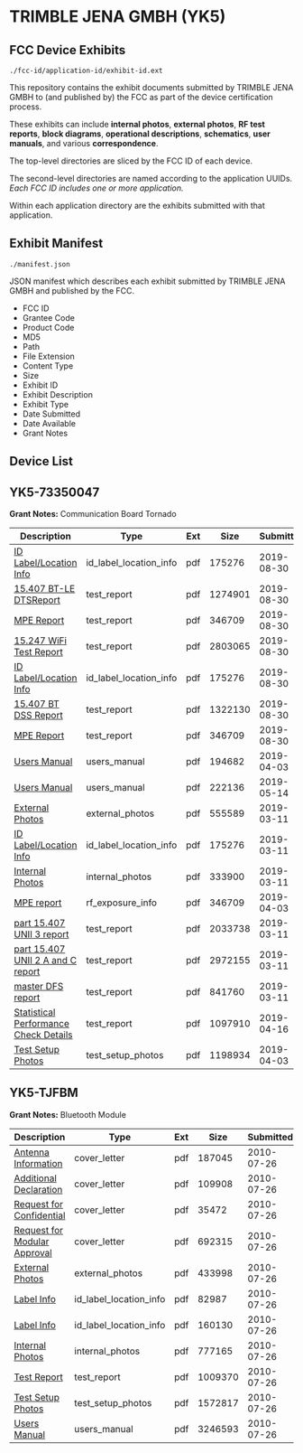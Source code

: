 # TRIMBLE JENA GMBH (YK5)
## FCC Device Exhibits

```
./fcc-id/application-id/exhibit-id.ext
```

This repository contains the exhibit documents submitted by TRIMBLE JENA GMBH to (and published by) the FCC as part of the device certification process.

These exhibits can include **internal photos**, **external photos**, **RF test reports**, **block diagrams**, **operational descriptions**, **schematics**, **user manuals**, and various **correspondence**.

The top-level directories are sliced by the FCC ID of each device.

The second-level directories are named according to the application UUIDs. *Each FCC ID includes one or more application.*

Within each application directory are the exhibits submitted with that application. 

## Exhibit Manifest

```
./manifest.json
```

JSON manifest which describes each exhibit submitted by TRIMBLE JENA GMBH and published by the FCC.

- FCC ID
- Grantee Code
- Product Code
- MD5
- Path
- File Extension
- Content Type
- Size
- Exhibit ID
- Exhibit Description
- Exhibit Type
- Date Submitted
- Date Available
- Grant Notes

## Device List
## YK5-73350047
**Grant Notes:** Communication Board Tornado

| Description | Type | Ext | Size | Submitted | Available |
| ----------- | ---- | --- | ---- | --------- | --------- |
| [ID Label/Location Info](YK5-73350047/256136522ef7c74c007c13478146103c/4196993.pdf) | id_label_location_info | pdf | 175276 | 2019-08-30 | 2019-08-30 |
| [15.407 BT-LE DTSReport](YK5-73350047/256136522ef7c74c007c13478146103c/4422206.pdf) | test_report | pdf | 1274901 | 2019-08-30 | 2019-08-30 |
| [MPE Report](YK5-73350047/256136522ef7c74c007c13478146103c/4225940.pdf) | test_report | pdf | 346709 | 2019-08-30 | 2019-08-30 |
| [15.247 WiFi Test Report](YK5-73350047/256136522ef7c74c007c13478146103c/4422221.pdf) | test_report | pdf | 2803065 | 2019-08-30 | 2019-08-30 |
| [ID Label/Location Info](YK5-73350047/93ec2b9a1be6a99f6b2d9dad5ddd4c73/4196993.pdf) | id_label_location_info | pdf | 175276 | 2019-08-30 | 2019-08-30 |
| [15.407 BT DSS Report](YK5-73350047/93ec2b9a1be6a99f6b2d9dad5ddd4c73/4422196.pdf) | test_report | pdf | 1322130 | 2019-08-30 | 2019-08-30 |
| [MPE Report](YK5-73350047/93ec2b9a1be6a99f6b2d9dad5ddd4c73/4225940.pdf) | test_report | pdf | 346709 | 2019-08-30 | 2019-08-30 |
| [Users Manual](YK5-73350047/b54f2573e3b6941461fdbd5427486382/4225864.pdf) | users_manual | pdf | 194682 | 2019-04-03 | 2020-02-04 |
| [Users Manual](YK5-73350047/b54f2573e3b6941461fdbd5427486382/4276666.pdf) | users_manual | pdf | 222136 | 2019-05-14 | 2020-02-04 |
| [External Photos](YK5-73350047/b54f2573e3b6941461fdbd5427486382/4196992.pdf) | external_photos | pdf | 555589 | 2019-03-11 | 2020-02-04 |
| [ID Label/Location Info](YK5-73350047/b54f2573e3b6941461fdbd5427486382/4196993.pdf) | id_label_location_info | pdf | 175276 | 2019-03-11 | 2019-08-27 |
| [Internal Photos](YK5-73350047/b54f2573e3b6941461fdbd5427486382/4196994.pdf) | internal_photos | pdf | 333900 | 2019-03-11 | 2020-02-04 |
| [MPE report](YK5-73350047/b54f2573e3b6941461fdbd5427486382/4225940.pdf) | rf_exposure_info | pdf | 346709 | 2019-04-03 | 2019-08-27 |
| [part 15.407 UNII 3 report](YK5-73350047/b54f2573e3b6941461fdbd5427486382/4197361.pdf) | test_report | pdf | 2033738 | 2019-03-11 | 2019-08-27 |
| [part 15.407 UNII 2 A and C report](YK5-73350047/b54f2573e3b6941461fdbd5427486382/4197362.pdf) | test_report | pdf | 2972155 | 2019-03-11 | 2019-08-27 |
| [master DFS report](YK5-73350047/b54f2573e3b6941461fdbd5427486382/4197363.pdf) | test_report | pdf | 841760 | 2019-03-11 | 2019-08-27 |
| [Statistical Performance Check Details](YK5-73350047/b54f2573e3b6941461fdbd5427486382/4241733.pdf) | test_report | pdf | 1097910 | 2019-04-16 | 2019-08-27 |
| [Test Setup Photos](YK5-73350047/b54f2573e3b6941461fdbd5427486382/4225941.pdf) | test_setup_photos | pdf | 1198934 | 2019-04-03 | 2020-02-04 |
## YK5-TJFBM
**Grant Notes:** Bluetooth Module

| Description | Type | Ext | Size | Submitted | Available |
| ----------- | ---- | --- | ---- | --------- | --------- |
| [Antenna Information](YK5-TJFBM/ea4093eb0e596d0aa6cae48607236eed/1317377.pdf) | cover_letter | pdf | 187045 | 2010-07-26 | 2010-07-26 |
| [Additional Declaration](YK5-TJFBM/ea4093eb0e596d0aa6cae48607236eed/1317378.pdf) | cover_letter | pdf | 109908 | 2010-07-26 | 2010-07-26 |
| [Request for Confidential](YK5-TJFBM/ea4093eb0e596d0aa6cae48607236eed/1317380.pdf) | cover_letter | pdf | 35472 | 2010-07-26 | 2010-07-26 |
| [Request for Modular Approval](YK5-TJFBM/ea4093eb0e596d0aa6cae48607236eed/1317385.pdf) | cover_letter | pdf | 692315 | 2010-07-26 | 2010-07-26 |
| [External Photos](YK5-TJFBM/ea4093eb0e596d0aa6cae48607236eed/1317383.pdf) | external_photos | pdf | 433998 | 2010-07-26 | 2010-07-26 |
| [Label Info](YK5-TJFBM/ea4093eb0e596d0aa6cae48607236eed/1317379.pdf) | id_label_location_info | pdf | 82987 | 2010-07-26 | 2010-07-26 |
| [Label Info](YK5-TJFBM/ea4093eb0e596d0aa6cae48607236eed/1317387.pdf) | id_label_location_info | pdf | 160130 | 2010-07-26 | 2010-07-26 |
| [Internal Photos](YK5-TJFBM/ea4093eb0e596d0aa6cae48607236eed/1317382.pdf) | internal_photos | pdf | 777165 | 2010-07-26 | 2010-07-26 |
| [Test Report](YK5-TJFBM/ea4093eb0e596d0aa6cae48607236eed/1317384.pdf) | test_report | pdf | 1009370 | 2010-07-26 | 2010-07-26 |
| [Test Setup Photos](YK5-TJFBM/ea4093eb0e596d0aa6cae48607236eed/1317381.pdf) | test_setup_photos | pdf | 1572817 | 2010-07-26 | 2010-07-26 |
| [Users Manual](YK5-TJFBM/ea4093eb0e596d0aa6cae48607236eed/1317386.pdf) | users_manual | pdf | 3246593 | 2010-07-26 | 2010-07-26 |
